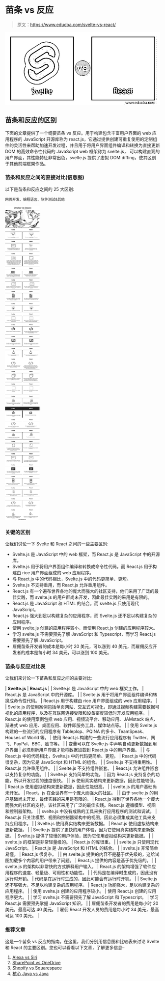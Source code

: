 # 苗条 vs 反应

> 原文：<https://www.educba.com/svelte-vs-react/>

![Svelte vs React](img/5ac7b9b1a2666f54536109758294c5ea.png)



## 苗条和反应的区别

下面的文章提供了一个纲要苗条 vs 反应。用于构建包含丰富用户界面的 web 应用程序的 JavaScript 开源库称为 react.js，它通过提供创建可重复使用的定制组件的灵活性来帮助加速开发过程，并且用于将用户界面组件编译和转换为直接更新 DOM 的高效命令性代码的 JavaScript web 框架称为 svelte.js， 可以构建直观的用户界面，其性能特征非常出色，svelte.js 提供了虚拟 DOM diffing，使其区别于其他前端框架作品。

### 苗条和反应之间的直接对比(信息图)

以下是苗条和反应之间的 25 大区别:

<small>网页开发、编程语言、软件测试&其他</small>

![Svelte-vs-React-info](img/cbf83cfbc355537e5c7526948b57eb12.png)



### 关键的区别

让我们讨论一下 Svelte 和 React 之间的一些主要区别:

*   Svelte.js 是 JavaScript 中的 web 框架，而 React.js 是 JavaScript 中的开源库。
*   Svelte.js 用于将用户界面组件编译和转换成命令性代码，而 React.js 用于构建由 rice 用户界面组成的 web 应用程序。
*   与 React.js 中的代码相比，Svelte.js 中的代码更简单、更短。
*   Svelte.js 不支持重用，而 React.js 允许重用组件。
*   React.js 有一个遍布世界各地的庞大而强大的社区支持，他们采用了广泛的最佳实践，而 svelte.js 的用户群尚未开发，因此最佳实践的采用是有限的。
*   React.js 是 JavaScript 和 HTML 的结合，而 svelte.js 只使用现代 JavaScript。
*   React.js 强大到足以构建复杂的应用程序，而 Svelte.js 还不足以构建复杂的应用程序。
*   使用 svelte.js 创建的应用程序较小，而使用 React.js 创建的应用程序较大。
*   学习 svelte.js 不需要预先了解 JavaScript 和 Typescript，而学习 React.js 需要预先了解 JavaScript。
*   雇佣苗条开发者的成本是每小时 20 美元，可以涨到 40 美元，而雇佣反应开发者的成本是每小时 34 美元，可以涨到 100 美元。

### 苗条与反应对比表

让我们来讨论一下苗条和反应之间的主要对比:

| **Svelte.js** | **React.js** |
| Svelte.js 是 JavaScript 中的 web 框架工作。 | React.js 是 JavaScript 中的开源库。 |
| Svelte.js 用于将用户界面组件编译和转换成命令性代码。 | React.js 用于构建由 rice 用户界面组成的 web 应用程序。 |
| Svelte.js 的使用案例包括单页网站、交互式可视化，即通过视频构建需要数据可视化的应用程序，以及在互联网连接受限和设备密度较低时开发应用程序。 | React.js 的使用案例包括 web 应用、视频流平台、移动应用、JAMstack 站点、渐进式 web 应用、桌面应用、软件即服务工具、媒体站点等。 |
| 使用 Svelte.js 构建的一些流行的应用程序有 Tableplop、PQINA 的多卡、TeamSpeak、Houses of World 等。 | 使用 React.js 构建的一些流行应用程序有 Twitter、网飞、PayPal、BBC、脸书等。 |
| 变量可以在 Svelte.js 中声明自动更新数据到用户界面 | 必须刷新用户界面才能将数据加载到 React.js 中的用户界面。 |
| 与 React.js 中的代码相比，Svelte.js 中的代码更简单、更短。 | React.js 中的代码很复杂，因为它是 JavaScript 和 HTML 的组合。 |
| Svelte.js 不支持重用性。 | React.js 允许重用组件。 |
| Svelte.js 不支持组件嵌套。 | React.js 允许组件嵌套以支持复杂的功能。 |
| Svelte.js 支持简单的功能。 | 因为 React.js 支持复杂的功能，所以开发过程的速度很快。 |
| js 使用真实结构来更新数据，因此性能较低。 | React.js 使用虚拟结构来更新数据，因此性能很高。 |
| svelte.js 的用户基础尚未开发。 | React，js 在全世界有一个庞大而强大的社区。 |
| 由于 svelte.js 的用户基础尚未开发，最佳实践的采用是有限的。 | React.js 得到了世界各地一个庞大而强大的社区的支持，该社区采用了广泛的最佳实践。React.js 遵循模型、视图和控制器架构。 |
| svelte.js 中没有成熟的工具来执行应用程序的测试和调试。 | React.js 只关注模型、视图和控制器架构中的视图，因此必须集成其他工具来支持应用程序。 |
| Svelte.js 使用真实结构来更新数据。 | React.js 使用虚拟结构来更新数据。 |
| Svelte.js 提供了更快的用户体验，因为它使用真实结构来更新数据。 | Svelte.js 提供了较慢的用户体验，因为它使用虚拟结构来更新数据。 |
| svelte.js 的框架是非常轻量级的。 | React.js 的库很重。 |
| svelte.js 只使用现代 JavaScript。 | React.js 是 JavaScript 和 HTML 的结合。 |
| svelte.js 非常简单易懂。 | React.js 很复杂。 |
| 由 svelte.js 提供的内容不是基于优先级的，这给试图加载多个内容的用户带来了问题。 | React.js 提供的内容是基于优先级的。 |
| svelte.js 的架构以非常快的方式解释用户输入。 | React.js 的架构增强了软件应用程序的速度、轻量级、可用性和功能性。 |
| 代码是在编译时生成的，因此没有运行时开销。 | 代码是在运行时生成的，因此可能会有运行时开销。 |
| Svelte.js 还不够强大，不足以构建复杂的应用程序。 | React.js 功能强大，足以构建复杂的应用程序。 |
| 使用 svelte.js 创建的应用程序较小。 | 使用 React.js 创建的应用程序更大。 |
| 学习 svelte.js 不需要预先了解 JavaScript 和 Typescript。 | 学习 React.js 需要预先掌握 JavaScript 知识。 |
| 雇佣苗条开发者的费用是每小时 20 美元，最高可达 40 美元。 | 雇佣 React 开发人员的费用是每小时 34 美元，最高可达 100 美元。 |

### 推荐文章

这是一个苗条 vs 反应的指南。在这里，我们分别用信息图和比较表来讨论 Svelte 和 React 的主要区别。您也可以看看以下文章，了解更多信息–

1.  [Alexa vs Siri](https://www.educba.com/alexa-vs-siri/)
2.  [SharePoint vs OneDrive](https://www.educba.com/sharepoint-vs-onedrive/)
3.  [Shopify vs Squarespace](https://www.educba.com/shopify-vs-squarespace/)
4.  [核心 Java vs Java](https://www.educba.com/core-java-vs-java/)





